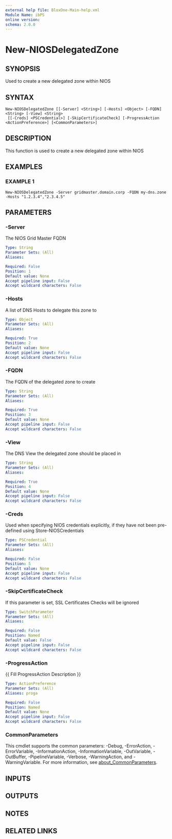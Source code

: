 ```yaml
---
external help file: BloxOne-Main-help.xml
Module Name: ibPS
online version:
schema: 2.0.0
---
```


# New-NIOSDelegatedZone

## SYNOPSIS
Used to create a new delegated zone within NIOS

## SYNTAX

```
New-NIOSDelegatedZone [[-Server] <String>] [-Hosts] <Object> [-FQDN] <String> [-View] <String>
 [[-Creds] <PSCredential>] [-SkipCertificateCheck] [-ProgressAction <ActionPreference>] [<CommonParameters>]
```

## DESCRIPTION
This function is used to create a new delegated zone within NIOS

## EXAMPLES

### EXAMPLE 1
```
New-NIOSDelegatedZone -Server gridmaster.domain.corp -FQDN my-dns.zone -Hosts "1.2.3.4","2.3.4.5"
```

## PARAMETERS

### -Server
The NIOS Grid Master FQDN

```yaml
Type: String
Parameter Sets: (All)
Aliases:

Required: False
Position: 1
Default value: None
Accept pipeline input: False
Accept wildcard characters: False
```

### -Hosts
A list of DNS Hosts to delegate this zone to

```yaml
Type: Object
Parameter Sets: (All)
Aliases:

Required: True
Position: 2
Default value: None
Accept pipeline input: False
Accept wildcard characters: False
```

### -FQDN
The FQDN of the delegated zone to create

```yaml
Type: String
Parameter Sets: (All)
Aliases:

Required: True
Position: 3
Default value: None
Accept pipeline input: False
Accept wildcard characters: False
```

### -View
The DNS View the delegated zone should be placed in

```yaml
Type: String
Parameter Sets: (All)
Aliases:

Required: True
Position: 4
Default value: None
Accept pipeline input: False
Accept wildcard characters: False
```

### -Creds
Used when specifying NIOS credentials explicitly, if they have not been pre-defined using Store-NIOSCredentials

```yaml
Type: PSCredential
Parameter Sets: (All)
Aliases:

Required: False
Position: 5
Default value: None
Accept pipeline input: False
Accept wildcard characters: False
```

### -SkipCertificateCheck
If this parameter is set, SSL Certificates Checks will be ignored

```yaml
Type: SwitchParameter
Parameter Sets: (All)
Aliases:

Required: False
Position: Named
Default value: False
Accept pipeline input: False
Accept wildcard characters: False
```

### -ProgressAction
{{ Fill ProgressAction Description }}

```yaml
Type: ActionPreference
Parameter Sets: (All)
Aliases: proga

Required: False
Position: Named
Default value: None
Accept pipeline input: False
Accept wildcard characters: False
```

### CommonParameters
This cmdlet supports the common parameters: -Debug, -ErrorAction, -ErrorVariable, -InformationAction, -InformationVariable, -OutVariable, -OutBuffer, -PipelineVariable, -Verbose, -WarningAction, and -WarningVariable. For more information, see [about_CommonParameters](http://go.microsoft.com/fwlink/?LinkID=113216).

## INPUTS

## OUTPUTS

## NOTES

## RELATED LINKS
